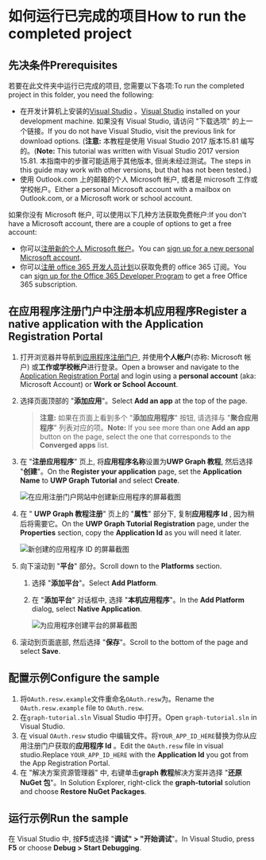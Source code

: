 # <a name="how-to-run-the-completed-project"></a><span data-ttu-id="192f3-101">如何运行已完成的项目</span><span class="sxs-lookup"><span data-stu-id="192f3-101">How to run the completed project</span></span>

## <a name="prerequisites"></a><span data-ttu-id="192f3-102">先决条件</span><span class="sxs-lookup"><span data-stu-id="192f3-102">Prerequisites</span></span>

<span data-ttu-id="192f3-103">若要在此文件夹中运行已完成的项目, 您需要以下各项:</span><span class="sxs-lookup"><span data-stu-id="192f3-103">To run the completed project in this folder, you need the following:</span></span>

- <span data-ttu-id="192f3-104">在开发计算机上安装的[Visual Studio](https://visualstudio.microsoft.com/vs/) 。</span><span class="sxs-lookup"><span data-stu-id="192f3-104">[Visual Studio](https://visualstudio.microsoft.com/vs/) installed on your development machine.</span></span> <span data-ttu-id="192f3-105">如果没有 Visual Studio, 请访问 "下载选项" 的上一个链接。</span><span class="sxs-lookup"><span data-stu-id="192f3-105">If you do not have Visual Studio, visit the previous link for download options.</span></span> <span data-ttu-id="192f3-106">(**注意:** 本教程是使用 Visual Studio 2017 版本15.81 编写的。</span><span class="sxs-lookup"><span data-stu-id="192f3-106">(**Note:** This tutorial was written with Visual Studio 2017 version 15.81.</span></span> <span data-ttu-id="192f3-107">本指南中的步骤可能适用于其他版本, 但尚未经过测试。</span><span class="sxs-lookup"><span data-stu-id="192f3-107">The steps in this guide may work with other versions, but that has not been tested.)</span></span>
- <span data-ttu-id="192f3-108">使用 Outlook.com 上的邮箱的个人 Microsoft 帐户, 或者是 microsoft 工作或学校帐户。</span><span class="sxs-lookup"><span data-stu-id="192f3-108">Either a personal Microsoft account with a mailbox on Outlook.com, or a Microsoft work or school account.</span></span>

<span data-ttu-id="192f3-109">如果你没有 Microsoft 帐户, 可以使用以下几种方法获取免费帐户:</span><span class="sxs-lookup"><span data-stu-id="192f3-109">If you don't have a Microsoft account, there are a couple of options to get a free account:</span></span>

- <span data-ttu-id="192f3-110">你可以[注册新的个人 Microsoft 帐户](https://signup.live.com/signup?wa=wsignin1.0&rpsnv=12&ct=1454618383&rver=6.4.6456.0&wp=MBI_SSL_SHARED&wreply=https://mail.live.com/default.aspx&id=64855&cbcxt=mai&bk=1454618383&uiflavor=web&uaid=b213a65b4fdc484382b6622b3ecaa547&mkt=E-US&lc=1033&lic=1)。</span><span class="sxs-lookup"><span data-stu-id="192f3-110">You can [sign up for a new personal Microsoft account](https://signup.live.com/signup?wa=wsignin1.0&rpsnv=12&ct=1454618383&rver=6.4.6456.0&wp=MBI_SSL_SHARED&wreply=https://mail.live.com/default.aspx&id=64855&cbcxt=mai&bk=1454618383&uiflavor=web&uaid=b213a65b4fdc484382b6622b3ecaa547&mkt=E-US&lc=1033&lic=1).</span></span>
- <span data-ttu-id="192f3-111">你可以[注册 office 365 开发人员计划](https://developer.microsoft.com/office/dev-program)以获取免费的 office 365 订阅。</span><span class="sxs-lookup"><span data-stu-id="192f3-111">You can [sign up for the Office 365 Developer Program](https://developer.microsoft.com/office/dev-program) to get a free Office 365 subscription.</span></span>

## <a name="register-a-native-application-with-the-application-registration-portal"></a><span data-ttu-id="192f3-112">在应用程序注册门户中注册本机应用程序</span><span class="sxs-lookup"><span data-stu-id="192f3-112">Register a native application with the Application Registration Portal</span></span>

1. <span data-ttu-id="192f3-113">打开浏览器并导航到[应用程序注册门户](https://apps.dev.microsoft.com), 并使用**个人帐户**(亦称: Microsoft 帐户) 或**工作或学校帐户**进行登录。</span><span class="sxs-lookup"><span data-stu-id="192f3-113">Open a browser and navigate to the [Application Registration Portal](https://apps.dev.microsoft.com) and login using a **personal account** (aka: Microsoft Account) or **Work or School Account**.</span></span>

1. <span data-ttu-id="192f3-114">选择页面顶部的 "**添加应用**"。</span><span class="sxs-lookup"><span data-stu-id="192f3-114">Select **Add an app** at the top of the page.</span></span>

    > <span data-ttu-id="192f3-115">**注意:** 如果在页面上看到多个 "**添加应用程序**" 按钮, 请选择与 "**聚合应用程序**" 列表对应的项。</span><span class="sxs-lookup"><span data-stu-id="192f3-115">**Note:** If you see more than one **Add an app** button on the page, select the one that corresponds to the **Converged apps** list.</span></span>

1. <span data-ttu-id="192f3-116">在 "**注册应用程序**" 页上, 将**应用程序名称**设置为**UWP Graph 教程**, 然后选择 "**创建**"。</span><span class="sxs-lookup"><span data-stu-id="192f3-116">On the **Register your application** page, set the **Application Name** to **UWP Graph Tutorial** and select **Create**.</span></span>

    ![在应用注册门户网站中创建新应用程序的屏幕截图](../../../Images/arp-create-app-01.png)

1. <span data-ttu-id="192f3-118">在 " **UWP Graph 教程注册**" 页上的 "**属性**" 部分下, 复制**应用程序 Id** , 因为稍后将需要它。</span><span class="sxs-lookup"><span data-stu-id="192f3-118">On the **UWP Graph Tutorial Registration** page, under the **Properties** section, copy the **Application Id** as you will need it later.</span></span>

    ![新创建的应用程序 ID 的屏幕截图](../../../Images/arp-create-app-02.png)

1. <span data-ttu-id="192f3-120">向下滚动到 "**平台**" 部分。</span><span class="sxs-lookup"><span data-stu-id="192f3-120">Scroll down to the **Platforms** section.</span></span>

    1. <span data-ttu-id="192f3-121">选择 "**添加平台**"。</span><span class="sxs-lookup"><span data-stu-id="192f3-121">Select **Add Platform**.</span></span>
    1. <span data-ttu-id="192f3-122">在 "**添加平台**" 对话框中, 选择 "**本机应用程序**"。</span><span class="sxs-lookup"><span data-stu-id="192f3-122">In the **Add Platform** dialog, select **Native Application**.</span></span>

        ![为应用程序创建平台的屏幕截图](../../../Images/arp-create-app-03.png)

1. <span data-ttu-id="192f3-124">滚动到页面底部, 然后选择 "**保存**"。</span><span class="sxs-lookup"><span data-stu-id="192f3-124">Scroll to the bottom of the page and select **Save**.</span></span>

## <a name="configure-the-sample"></a><span data-ttu-id="192f3-125">配置示例</span><span class="sxs-lookup"><span data-stu-id="192f3-125">Configure the sample</span></span>

1. <span data-ttu-id="192f3-126">将`OAuth.resw.example`文件重命名`OAuth.resw`为。</span><span class="sxs-lookup"><span data-stu-id="192f3-126">Rename the `OAuth.resw.example` file to `OAuth.resw`.</span></span>
1. <span data-ttu-id="192f3-127">在`graph-tutorial.sln` Visual Studio 中打开。</span><span class="sxs-lookup"><span data-stu-id="192f3-127">Open `graph-tutorial.sln` in Visual Studio.</span></span>
1. <span data-ttu-id="192f3-128">在 visual `OAuth.resw` studio 中编辑文件。将`YOUR_APP_ID_HERE`替换为你从应用注册门户获取的**应用程序 Id** 。</span><span class="sxs-lookup"><span data-stu-id="192f3-128">Edit the `OAuth.resw` file in visual studio.Replace `YOUR_APP_ID_HERE` with the **Application Id** you got from the App Registration Portal.</span></span>
1. <span data-ttu-id="192f3-129">在 "解决方案资源管理器" 中, 右键单击**graph 教程**解决方案并选择 "**还原 NuGet 包**"。</span><span class="sxs-lookup"><span data-stu-id="192f3-129">In Solution Explorer, right-click the **graph-tutorial** solution and choose **Restore NuGet Packages**.</span></span>

## <a name="run-the-sample"></a><span data-ttu-id="192f3-130">运行示例</span><span class="sxs-lookup"><span data-stu-id="192f3-130">Run the sample</span></span>

<span data-ttu-id="192f3-131">在 Visual Studio 中, 按**F5**或选择 "**调试" > "开始调试**"。</span><span class="sxs-lookup"><span data-stu-id="192f3-131">In Visual Studio, press **F5** or choose **Debug > Start Debugging**.</span></span>